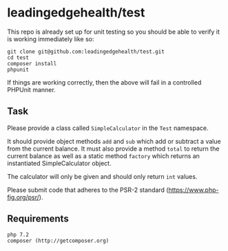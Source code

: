 # leadingedgehealth/test

This repo is already set up for unit testing so you should be able to verify
it is working immediately like so:

```
git clone git@github.com:leadingedgehealth/test.git
cd test
composer install
phpunit
```

If things are working correctly, then the above will fail in a controlled
PHPUnit manner.

## Task

Please provide a class called `SimpleCalculator` in the `Test` namespace.

It should provide object methods `add` and `sub` which add or
subtract a value from the current balance. It must also provide a method
`total` to return the current balance as well as a static method `factory`
which returns an instantiated SimpleCalculator object.

The calculator will only be given and should only return `int` values.

Please submit code that adheres to the PSR-2 standard 
(https://www.php-fig.org/psr/).

## Requirements
```
php 7.2
composer (http://getcomposer.org)
```
